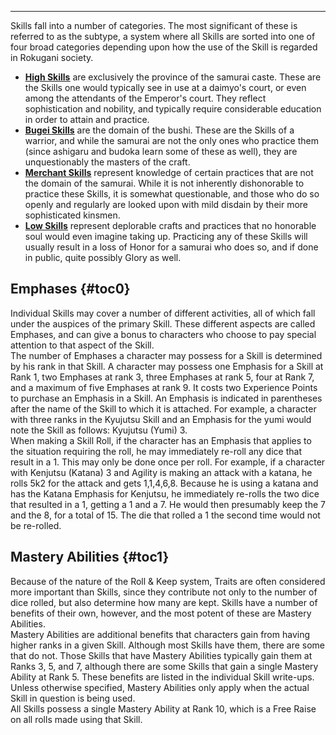 ---
Skills fall into a number of categories. The most significant of these is referred to as the subtype, a system where all Skills are sorted into one of four broad categories depending upon how the use of the Skill is regarded in Rokugani society.

- <span style="text-decoration: underline;"><strong><a href="/l5r/high-skills">High Skills</a></strong></span> are exclusively the province of the samurai caste. These are the Skills one would typically see in use at a daimyo's court, or even among the attendants of the Emperor's court. They reflect sophistication and nobility, and typically require considerable education in order to attain and practice.
- <span style="text-decoration: underline;"><strong><a href="/l5r/bugei-skills">Bugei Skills</a></strong></span> are the domain of the bushi. These are the Skills of a warrior, and while the samurai are not the only ones who practice them (since ashigaru and budoka learn some of these as well), they are unquestionably the masters of the craft.
- <span style="text-decoration: underline;"><strong><a href="/l5r/merchant-skills">Merchant Skills</a></strong></span> represent knowledge of certain practices that are not the domain of the samurai. While it is not inherently dishonorable to practice these Skills, it is somewhat questionable, and those who do so openly and regularly are looked upon with mild disdain by their more sophisticated kinsmen.
- <span style="text-decoration: underline;"><strong><a href="/l5r/low-skills">Low Skills</a></strong></span> represent deplorable crafts and practices that no honorable soul would even imagine taking up. Practicing any of these Skills will usually result in a loss of Honor for a samurai who does so, and if done in public, quite possibly Glory as well.

## <span>Emphases</span> {#toc0}

Individual Skills may cover a number of different activities, all of which fall under the auspices of the primary Skill. These different aspects are called Emphases, and can give a bonus to characters who choose to pay special attention to that aspect of the Skill.<br>
The number of Emphases a character may possess for a Skill is determined by his rank in that Skill. A character may possess one Emphasis for a Skill at Rank 1, two Emphases at rank 3, three Emphases at rank 5, four at Rank 7, and a maximum of five Emphases at rank 9. It costs two Experience Points to purchase an Emphasis in a Skill. An Emphasis is indicated in parentheses after the name of the Skill to which it is attached. For example, a character with three ranks in the Kyujutsu Skill and an Emphasis for the yumi would note the Skill as follows: Kyujutsu (Yumi) 3.<br>
When making a Skill Roll, if the character has an Emphasis that applies to the situation requiring the roll, he may immediately re-roll any dice that result in a 1. This may only be done once per roll. For example, if a character with Kenjutsu (Katana) 3 and Agility is making an attack with a katana, he rolls 5k2 for the attack and gets 1,1,4,6,8. Because he is using a katana and has the Katana Emphasis for Kenjutsu, he immediately re-rolls the two dice that resulted in a 1, getting a 1 and a 7. He would then presumably keep the 7 and the 8, for a total of 15. The die that rolled a 1 the second time would not be re-rolled.

## <span>Mastery Abilities</span> {#toc1}

Because of the nature of the Roll &amp; Keep system, Traits are often considered more important than Skills, since they contribute not only to the number of dice rolled, but also determine how many are kept. Skills have a number of benefits of their own, however, and the most potent of these are Mastery Abilities.<br>
Mastery Abilities are additional benefits that characters gain from having higher ranks in a given Skill. Although most Skills have them, there are some that do not. Those Skills that have Mastery Abilities typically gain them at Ranks 3, 5, and 7, although there are some Skills that gain a single Mastery Ability at Rank 5. These benefits are listed in the individual Skill write-ups. Unless otherwise specified, Mastery Abilities only apply when the actual Skill in question is being used.<br>
All Skills possess a single Mastery Ability at Rank 10, which is a Free Raise on all rolls made using that Skill.


